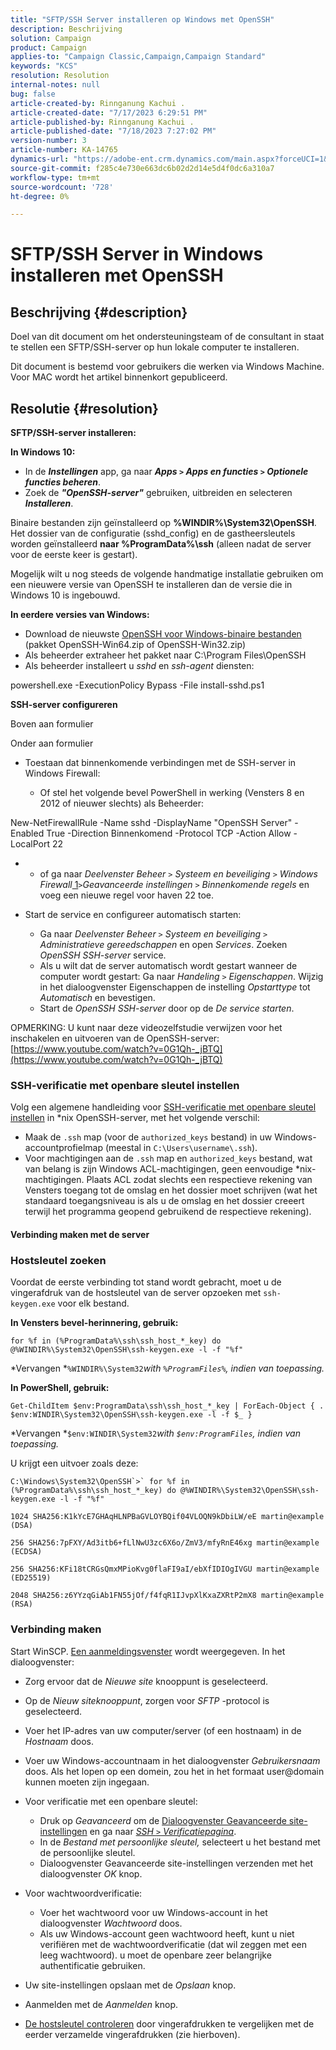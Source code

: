 ```yaml
---
title: "SFTP/SSH Server installeren op Windows met OpenSSH"
description: Beschrijving
solution: Campaign
product: Campaign
applies-to: "Campaign Classic,Campaign,Campaign Standard"
keywords: "KCS"
resolution: Resolution
internal-notes: null
bug: false
article-created-by: Rinnganung Kachui .
article-created-date: "7/17/2023 6:29:51 PM"
article-published-by: Rinnganung Kachui .
article-published-date: "7/18/2023 7:27:02 PM"
version-number: 3
article-number: KA-14765
dynamics-url: "https://adobe-ent.crm.dynamics.com/main.aspx?forceUCI=1&pagetype=entityrecord&etn=knowledgearticle&id=d87df7e8-cf24-ee11-9cbd-6045bd0065f9"
source-git-commit: f285c4e730e663dc6b02d2d14e5d4f0dc6a310a7
workflow-type: tm+mt
source-wordcount: '728'
ht-degree: 0%

---
```


# SFTP/SSH Server in Windows installeren met OpenSSH

## Beschrijving {#description}


Doel van dit document om het ondersteuningsteam of de consultant in staat te stellen een SFTP/SSH-server op hun lokale computer te installeren.

Dit document is bestemd voor gebruikers die werken via Windows Machine. Voor MAC wordt het artikel binnenkort gepubliceerd.


## Resolutie {#resolution}


<b>SFTP/SSH-server installeren:</b>

<b>In Windows 10:</b>

- In de <b>*Instellingen</b>* app, ga naar <b>*Apps `>`  Apps en functies `>`  Optionele functies beheren</b>*.
- Zoek de <b>*&quot;OpenSSH-server&quot;</b>* gebruiken, uitbreiden en selecteren <b>*Installeren</b>*.


Binaire bestanden zijn geïnstalleerd op <b>%WINDIR%\System32\OpenSSH</b>. Het dossier van de configuratie (sshd_config) en de gastheersleutels worden geïnstalleerd <b>naar %ProgramData%\ssh</b> (alleen nadat de server voor de eerste keer is gestart).

Mogelijk wilt u nog steeds de volgende handmatige installatie gebruiken om een nieuwere versie van OpenSSH te installeren dan de versie die in Windows 10 is ingebouwd.

<b>In eerdere versies van Windows:</b>

- Download de nieuwste [OpenSSH voor Windows-binaire bestanden](https://github.com/PowerShell/Win32-OpenSSH/releases "https://github.com/PowerShell/Win32-OpenSSH/releases") (pakket OpenSSH-Win64.zip of OpenSSH-Win32.zip)
- Als beheerder extraheer het pakket naar C:\Program Files\OpenSSH
- Als beheerder installeert u *sshd* en *ssh-agent* diensten:


powershell.exe -ExecutionPolicy Bypass -File install-sshd.ps1



<b>SSH-server configureren</b>

Boven aan formulier

Onder aan formulier

- Toestaan dat binnenkomende verbindingen met de SSH-server in Windows Firewall:

   - Of stel het volgende bevel PowerShell in werking (Vensters 8 en 2012 of nieuwer slechts) als Beheerder:


New-NetFirewallRule -Name sshd -DisplayName &quot;OpenSSH Server&quot; -Enabled True -Direction Binnenkomend -Protocol TCP -Action Allow -LocalPort 22

- 
   - of ga naar *Deelvenster Beheer `>`  Systeem en beveiliging `>`  Windows Firewall*[ 1](https://winscp.net/eng/docs/guide_windows_openssh_server#fn1)*`>`Geavanceerde instellingen `>`  Binnenkomende regels* en voeg een nieuwe regel voor haven 22 toe.
- Start de service en configureer automatisch starten:

   - Ga naar *Deelvenster Beheer `>`  Systeem en beveiliging `>`  Administratieve gereedschappen* en open *Services*. Zoeken *OpenSSH SSH-server* service.
   - Als u wilt dat de server automatisch wordt gestart wanneer de computer wordt gestart: Ga naar *Handeling `>`  Eigenschappen*. Wijzig in het dialoogvenster Eigenschappen de instelling *Opstarttype* tot *Automatisch* en bevestigen.
   - Start de *OpenSSH SSH-server* door op de *De service starten*.


OPMERKING: U kunt naar deze videozelfstudie verwijzen voor het inschakelen en uitvoeren van de OpenSSH-server: [https://www.youtube.com/watch?v=0G1Qh-_jBTQ](https://www.youtube.com/watch?v=0G1Qh-_jBTQ)





### SSH-verificatie met openbare sleutel instellen



Volg een algemene handleiding voor [SSH-verificatie met openbare sleutel instellen](https://winscp.net/eng/docs/guide_public_key) in \*nix OpenSSH-server, met het volgende verschil:

- Maak de `.ssh` map (voor de `authorized_keys` bestand) in uw Windows-accountprofielmap (meestal in `C:\Users\username\.ssh`).
- Voor machtigingen aan de `.ssh` map en `authorized_keys` bestand, wat van belang is zijn Windows ACL-machtigingen, geen eenvoudige \*nix-machtigingen. Plaats ACL zodat slechts een respectieve rekening van Vensters toegang tot de omslag en het dossier moet schrijven (wat het standaard toegangsniveau is als u de omslag en het dossier creeert terwijl het programma geopend gebruikend de respectieve rekening).




#### Verbinding maken met de server



### <b>Hostsleutel zoeken</b>

Voordat de eerste verbinding tot stand wordt gebracht, moet u de vingerafdruk van de hostsleutel van de server opzoeken met `ssh-keygen.exe` voor elk bestand.

<b>In Vensters bevel-herinnering, gebruik: </b>


```
for %f in (%ProgramData%\ssh\ssh_host_*_key) do @%WINDIR%\System32\OpenSSH\ssh-keygen.exe -l -f "%f"
```


*Vervangen *`%WINDIR%\System32`*with *`%ProgramFiles%`*, indien van toepassing.*

<b>In PowerShell, gebruik: </b>


```
Get-ChildItem $env:ProgramData\ssh\ssh_host_*_key | ForEach-Object { . $env:WINDIR\System32\OpenSSH\ssh-keygen.exe -l -f $_ }
```


*Vervangen *`$env:WINDIR\System32`*with *`$env:ProgramFiles`*, indien van toepassing.*

U krijgt een uitvoer zoals deze:


```
C:\Windows\System32\OpenSSH`>` for %f in (%ProgramData%\ssh\ssh_host_*_key) do @%WINDIR%\System32\OpenSSH\ssh-keygen.exe -l -f "%f"
```



```
1024 SHA256:K1kYcE7GHAqHLNPBaGVLOYBQif04VLOQN9kDbiLW/eE martin@example (DSA)
```



```
256 SHA256:7pFXY/Ad3itb6+fLlNwU3zc6X6o/ZmV3/mfyRnE46xg martin@example (ECDSA)
```



```
256 SHA256:KFi18tCRGsQmxMPioKvg0flaFI9aI/ebXfIDIOgIVGU martin@example (ED25519)
```



```
2048 SHA256:z6YYzqGiAb1FN55jOf/f4fqR1IJvpXlKxaZXRtP2mX8 martin@example (RSA)
```




### Verbinding maken



Start WinSCP. [Een aanmeldingsvenster](https://winscp.net/eng/docs/ui_login) wordt weergegeven. In het dialoogvenster:

- Zorg ervoor dat de *Nieuwe site* knooppunt is geselecteerd.
- Op de *Nieuw siteknooppunt*, zorgen voor *SFTP* -protocol is geselecteerd.
- Voer het IP-adres van uw computer/server (of een hostnaam) in de *Hostnaam* doos.
- Voer uw Windows-accountnaam in het dialoogvenster *Gebruikersnaam* doos. Als het lopen op een domein, zou het in het formaat user@domain kunnen moeten zijn ingegaan.
- Voor verificatie met een openbare sleutel:

   - Druk op *Geavanceerd* om de [Dialoogvenster Geavanceerde site-instellingen](https://winscp.net/eng/docs/ui_login_advanced) en ga naar *[SSH `>`  Verificatiepagina](https://winscp.net/eng/docs/ui_login_authentication)*.
   - In de *Bestand met persoonlijke sleutel,* selecteert u het bestand met de persoonlijke sleutel.
   - Dialoogvenster Geavanceerde site-instellingen verzenden met het dialoogvenster *OK* knop.
- Voor wachtwoordverificatie:

   - Voer het wachtwoord voor uw Windows-account in het dialoogvenster *Wachtwoord* doos.
   - Als uw Windows-account geen wachtwoord heeft, kunt u niet verifiëren met de wachtwoordverificatie (dat wil zeggen met een leeg wachtwoord). u moet de openbare zeer belangrijke authentificatie gebruiken.
- Uw site-instellingen opslaan met de *Opslaan* knop.
- Aanmelden met de *Aanmelden* knop.
- [De hostsleutel controleren](https://winscp.net/eng/docs/ssh_verifying_the_host_key) door vingerafdrukken te vergelijken met de eerder verzamelde vingerafdrukken (zie hierboven).



